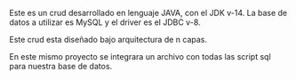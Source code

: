 
Este es un crud desarrollado en lenguaje JAVA, con el JDK v-14.
La base de datos a utilizar es MySQL y el driver es el JDBC v-8.

Este crud esta diseñado bajo arquitectura de n capas.

En este mismo proyecto se integrara un archivo con todas las script sql
para nuestra base de datos.